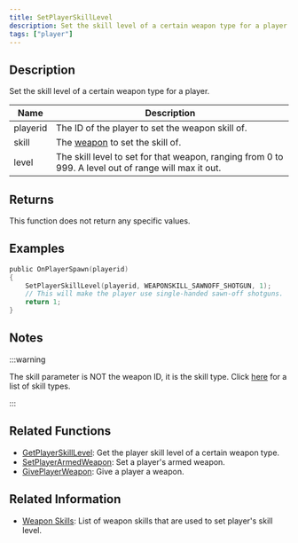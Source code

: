 ```yaml
---
title: SetPlayerSkillLevel
description: Set the skill level of a certain weapon type for a player.
tags: ["player"]
---
```


<VersionWarn version='SA-MP 0.3a' />

## Description

Set the skill level of a certain weapon type for a player.

| Name     | Description |
| -------- | ------------------------------ |
| playerid | The ID of the player to set the weapon skill of. |
| skill    | The [weapon](../resources/weaponskills) to set the skill of. |
| level    | The skill level to set for that weapon, ranging from 0 to 999. A level out of range will max it out. |

## Returns

This function does not return any specific values.

## Examples

```c
public OnPlayerSpawn(playerid)
{
    SetPlayerSkillLevel(playerid, WEAPONSKILL_SAWNOFF_SHOTGUN, 1);
    // This will make the player use single-handed sawn-off shotguns.
    return 1;
}
```

## Notes

:::warning

The skill parameter is NOT the weapon ID, it is the skill type. Click [here](../resources/weaponskills) for a list of skill types.

:::

## Related Functions

- [GetPlayerSkillLevel](GetPlayerSkillLevel): Get the player skill level of a certain weapon type.
- [SetPlayerArmedWeapon](SetPlayerArmedWeapon): Set a player's armed weapon.
- [GivePlayerWeapon](GivePlayerWeapon): Give a player a weapon.

## Related Information

- [Weapon Skills](../resources/weaponskills#skill-levels): List of weapon skills that are used to set player's skill level.
